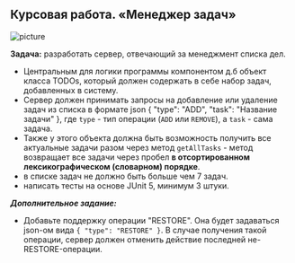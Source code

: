 ## Курсовая работа. «Менеджер задач»

![picture](https://encrypted-tbn0.gstatic.com/images?q=tbn:ANd9GcTaM86sA_OFyywLcLkCNudDI-I-q7k__wbwhg&usqp=CAU)


**Задача:** разработать сервер, отвечающий за менеджмент списка дел.
- Центральным для логики программы компонентом д.б объект класса TODOs, который должен содержать в себе набор задач, добавленных в систему. 
- Сервер должен принимать запросы на добавление или удаление задач из списка в формате json { "type": "ADD", "task": "Название задачи" },
где `type` - тип операции (`ADD` или `REMOVE`), а `task` - сама задача.  
- Также у этого объекта должна быть возможность получить все актуальные задачи разом через метод `getAllTasks` - метод возвращает все задачи через пробел **в отсортированном лексикографическом (словарном) порядке**.   
- в списке задач не должно быть больше чем 7 задач.
- написать тесты на основе JUnit 5, минимум 3 штуки.  

***Дополнительное задание:***
- Добавьте поддержку  операции "RESTORE". Она будет задаваться json-ом вида `{ "type": "RESTORE" }`.
В случае получения такой операции, сервер должен отменить действие последней не-RESTORE-операции.
